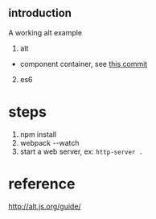 
## introduction

A working alt example

1. alt
  - component container, see [this commit](https://github.com/chunghe/react-alt-example/commit/4144130dd2fbb11fc7bee886aed6f70bc02cf787)
2. es6


steps
===
1. npm install
2. webpack --watch
3. start a web server, ex: `http-server .`

reference
==
http://alt.js.org/guide/
